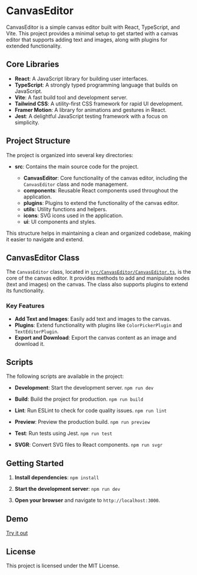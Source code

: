# CanvasEditor

CanvasEditor is a simple canvas editor built with React, TypeScript, and Vite. This project provides a minimal setup to get started with a canvas editor that supports adding text and images, along with plugins for extended functionality.

## Core Libraries

- **React**: A JavaScript library for building user interfaces.
- **TypeScript**: A strongly typed programming language that builds on JavaScript.
- **Vite**: A fast build tool and development server.
- **Tailwind CSS**: A utility-first CSS framework for rapid UI development.
- **Framer Motion**: A library for animations and gestures in React.
- **Jest**: A delightful JavaScript testing framework with a focus on simplicity.

## Project Structure

The project is organized into several key directories:

- **src**: Contains the main source code for the project.

  - **CanvasEditor**: Core functionality of the canvas editor, including the `CanvasEditor` class and node management.
  - **components**: Reusable React components used throughout the application.
  - **plugins**: Plugins to extend the functionality of the canvas editor.
  - **utils**: Utility functions and helpers.
  - **icons**: SVG icons used in the application.
  - **ui**: UI components and styles.

This structure helps in maintaining a clean and organized codebase, making it easier to navigate and extend.

## CanvasEditor Class

The `CanvasEditor` class, located in [`src/CanvasEditor/CanvasEditor.ts`](src/CanvasEditor/CanvasEditor.ts), is the core of the canvas editor. It provides methods to add and manipulate nodes (text and images) on the canvas. The class also supports plugins to extend its functionality.

### Key Features

- **Add Text and Images**: Easily add text and images to the canvas.
- **Plugins**: Extend functionality with plugins like `ColorPickerPlugin` and `TextEditorPlugin`.
- **Export and Download**: Export the canvas content as an image and download it.

## Scripts

The following scripts are available in the project:

- **Development**: Start the development server. `npm run dev`

- **Build**: Build the project for production. `npm run build`

- **Lint**: Run ESLint to check for code quality issues. `npm run lint`

- **Preview**: Preview the production build. `npm run preview`

- **Test**: Run tests using Jest. `npm run test`

- **SVGR**: Convert SVG files to React components. `npm run svgr`

## Getting Started

1. **Install dependencies**: `npm install `

2. **Start the development server**: `npm run dev `

3. **Open your browser** and navigate to `http://localhost:3000`.

## Demo

[Try it out](https://canvas-editor-a8757.web.app/)

## License

This project is licensed under the MIT License.
